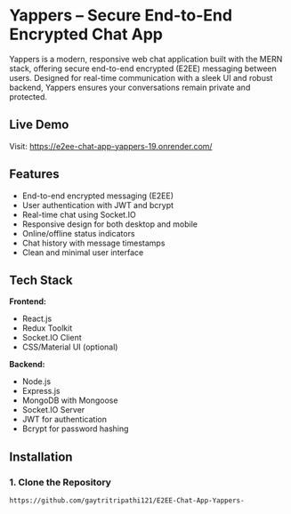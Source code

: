 # Yappers – Secure End-to-End Encrypted Chat App

Yappers is a modern, responsive web chat application built with the MERN stack, offering secure end-to-end encrypted (E2EE) messaging between users. Designed for real-time communication with a sleek UI and robust backend, Yappers ensures your conversations remain private and protected.

## Live Demo

Visit: https://e2ee-chat-app-yappers-19.onrender.com/

## Features

- End-to-end encrypted messaging (E2EE)
- User authentication with JWT and bcrypt
- Real-time chat using Socket.IO
- Responsive design for both desktop and mobile
- Online/offline status indicators
- Chat history with message timestamps
- Clean and minimal user interface

## Tech Stack

**Frontend:**

- React.js
- Redux Toolkit
- Socket.IO Client
- CSS/Material UI (optional)

**Backend:**

- Node.js
- Express.js
- MongoDB with Mongoose
- Socket.IO Server
- JWT for authentication
- Bcrypt for password hashing

## Installation

### 1. Clone the Repository

```bash
https://github.com/gaytritripathi121/E2EE-Chat-App-Yappers-

